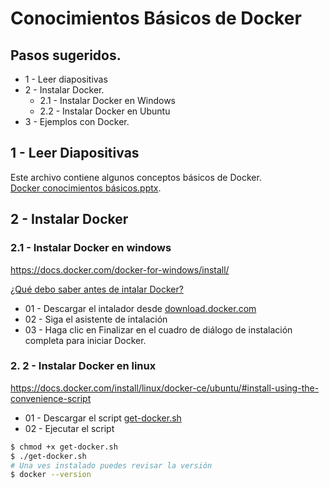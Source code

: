 # Conocimientos Básicos de Docker
## Pasos sugeridos.
- 1 - Leer diapositivas
- 2 - Instalar Docker.
    - 2.1 - Instalar Docker en Windows
    - 2.2 - Instalar Docker en Ubuntu
- 3 - Ejemplos con Docker.

## 1 - Leer Diapositivas
Este archivo contiene algunos conceptos básicos de Docker. \
[Docker conocimientos básicos.pptx](https://github.com/burongtz/apuntes/raw/master/docker/Docker%20conocimientos%20b%C3%A1sicos.pptx).

## 2 - Instalar Docker

### 2.1 - Instalar Docker en windows
https://docs.docker.com/docker-for-windows/install/

[¿Qué debo saber antes de intalar Docker?](https://docs.docker.com/docker-for-windows/install/#what-to-know-before-you-install)

- 01 - Descargar el intalador desde [download.docker.com](https://download.docker.com/win/stable/Docker%20for%20Windows%20Installer.exe)
- 02 - Siga el asistente de intalación
- 03 - Haga clic en Finalizar en el cuadro de diálogo de instalación completa para iniciar Docker.

### 2. 2 - Instalar Docker en linux
https://docs.docker.com/install/linux/docker-ce/ubuntu/#install-using-the-convenience-script

- 01 - Descargar el script [get-docker.sh](https://get.docker.com/)
- 02 - Ejecutar el script
```bash
$ chmod +x get-docker.sh
$ ./get-docker.sh
# Una ves instalado puedes revisar la versión
$ docker --version
```